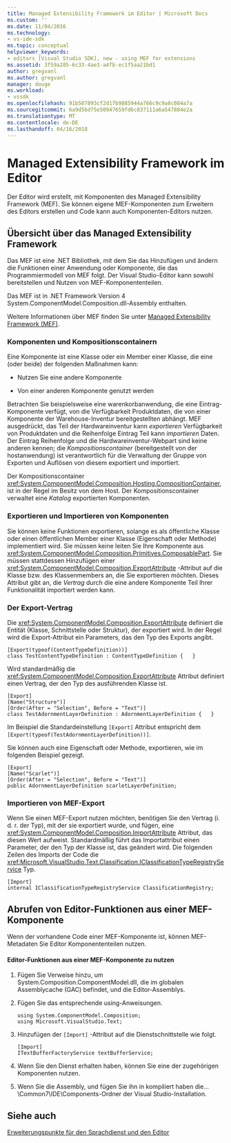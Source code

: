 ```yaml
---
title: Managed Extensibility Framework im Editor | Microsoft Docs
ms.custom: ''
ms.date: 11/04/2016
ms.technology:
- vs-ide-sdk
ms.topic: conceptual
helpviewer_keywords:
- editors [Visual Studio SDK], new - using MEF for extensions
ms.assetid: 3f59a285-6c33-4ae3-a4fb-ec1f5aa21bd1
author: gregvanl
ms.author: gregvanl
manager: douge
ms.workload:
- vssdk
ms.openlocfilehash: 91b507893cf2d17b9885944a766c9c9a8c084a7a
ms.sourcegitcommit: 6a9d5bd75e50947659fd6c837111a6a547884e2a
ms.translationtype: MT
ms.contentlocale: de-DE
ms.lasthandoff: 04/16/2018
---
```

# <a name="managed-extensibility-framework-in-the-editor"></a>Managed Extensibility Framework im Editor
Der Editor wird erstellt, mit Komponenten des Managed Extensibility Framework (MEF). Sie können eigene MEF-Komponenten zum Erweitern des Editors erstellen und Code kann auch Komponenten-Editors nutzen.  
  
## <a name="overview-of-the-managed-extensibility-framework"></a>Übersicht über das Managed Extensibility Framework  
 Das MEF ist eine .NET Bibliothek, mit dem Sie das Hinzufügen und ändern die Funktionen einer Anwendung oder Komponente, die das Programmiermodell von MEF folgt. Der Visual Studio-Editor kann sowohl bereitstellen und Nutzen von MEF-Komponententeilen.  
  
 Das MEF ist in .NET Framework Version 4 System.ComponentModel.Composition.dll-Assembly enthalten.  
  
 Weitere Informationen über MEF finden Sie unter [Managed Extensibility Framework (MEF)](/dotnet/framework/mef/index).  
  
### <a name="component-parts-and-composition-containers"></a>Komponenten und Kompositionscontainern  
 Eine Komponente ist eine Klasse oder ein Member einer Klasse, die eine (oder beide) der folgenden Maßnahmen kann:  
  
-   Nutzen Sie eine andere Komponente  
  
-   Von einer anderen Komponente genutzt werden  
  
 Betrachten Sie beispielsweise eine warenkorbanwendung, die eine Eintrag-Komponente verfügt, von die Verfügbarkeit Produktdaten, die von einer Komponente der Warehouse-Inventur bereitgestellten abhängt. MEF ausgedrückt, das Teil der Hardwareinventur kann *exportieren* Verfügbarkeit von Produktdaten und die Reihenfolge Eintrag Teil kann *importieren* Daten. Der Eintrag Reihenfolge und die Hardwareinventur-Webpart sind keine anderen kennen; die *Kompositionscontainer* (bereitgestellt von der hostanwendung) ist verantwortlich für die Verwaltung der Gruppe von Exporten und Auflösen von diesem exportiert und importiert.  
  
 Der Kompositionscontainer <xref:System.ComponentModel.Composition.Hosting.CompositionContainer>, ist in der Regel im Besitz von dem Host. Der Kompositionscontainer verwaltet eine *Katalog* exportierten Komponenten.  
  
### <a name="exporting-and-importing-component-parts"></a>Exportieren und Importieren von Komponenten  
 Sie können keine Funktionen exportieren, solange es als öffentliche Klasse oder einen öffentlichen Member einer Klasse (Eigenschaft oder Methode) implementiert wird. Sie müssen keine leiten Sie Ihre Komponente aus <xref:System.ComponentModel.Composition.Primitives.ComposablePart>. Sie müssen stattdessen Hinzufügen einer <xref:System.ComponentModel.Composition.ExportAttribute> -Attribut auf die Klasse bzw. des Klassenmembers an, die Sie exportieren möchten. Dieses Attribut gibt an, die *Vertrag* durch die eine andere Komponente Teil Ihrer Funktionalität importiert werden kann.  
  
### <a name="the-export-contract"></a>Der Export-Vertrag  
 Die <xref:System.ComponentModel.Composition.ExportAttribute> definiert die Entität (Klasse, Schnittstelle oder Struktur), der exportiert wird. In der Regel wird die Export-Attribut ein Parameters, das den Typ des Exports angibt.  
  
```  
[Export(typeof(ContentTypeDefinition))]  
class TestContentTypeDefinition : ContentTypeDefinition {   }  
```  
  
 Wird standardmäßig die <xref:System.ComponentModel.Composition.ExportAttribute> Attribut definiert einen Vertrag, der den Typ des ausführenden Klasse ist.  
  
```  
[Export]  
[Name("Structure")]  
[Order(After = "Selection", Before = "Text")]  
class TestAdornmentLayerDefinition : AdornmentLayerDefinition {   }  
```  
  
 Im Beispiel die Standardeinstellung `[Export]` Attribut entspricht dem `[Export(typeof(TestAdornmentLayerDefinition))]`.  
  
 Sie können auch eine Eigenschaft oder Methode, exportieren, wie im folgenden Beispiel gezeigt.  
  
```  
[Export]  
[Name("Scarlet")]  
[Order(After = "Selection", Before = "Text")]  
public AdornmentLayerDefinition scarletLayerDefinition;  
```  
  
### <a name="importing-a-mef-export"></a>Importieren von MEF-Export  
 Wenn Sie einen MEF-Export nutzen möchten, benötigen Sie den Vertrag (i. d. r. der Typ), mit der sie exportiert wurde, und fügen, eine <xref:System.ComponentModel.Composition.ImportAttribute> Attribut, das diesen Wert aufweist. Standardmäßig führt das Importattribut einen Parameter, der den Typ der Klasse ist, das geändert wird. Die folgenden Zeilen des Imports der Code die <xref:Microsoft.VisualStudio.Text.Classification.IClassificationTypeRegistryService> Typ.  
  
```  
[Import]  
internal IClassificationTypeRegistryService ClassificationRegistry;  
```  
  
## <a name="getting-editor-functionality-from-a-mef-component-part"></a>Abrufen von Editor-Funktionen aus einer MEF-Komponente  
 Wenn der vorhandene Code einer MEF-Komponente ist, können MEF-Metadaten Sie Editor Komponententeilen nutzen.  
  
#### <a name="to-consume-editor-functionality-from-a-mef-component-part"></a>Editor-Funktionen aus einer MEF-Komponente zu nutzen  
  
1.  Fügen Sie Verweise hinzu, um System.Composition.ComponentModel.dll, die im globalen Assemblycache (GAC) befindet, und die Editor-Assemblys.  
  
2.  Fügen Sie das entsprechende using-Anweisungen.  
  
    ```  
    using System.ComponentModel.Composition;  
    using Microsoft.VisualStudio.Text;  
    ```  
  
3.  Hinzufügen der `[Import]` -Attribut auf die Dienstschnittstelle wie folgt.  
  
    ```  
    [Import]  
    ITextBufferFactoryService textBufferService;  
    ```  
  
4.  Wenn Sie den Dienst erhalten haben, können Sie eine der zugehörigen Komponenten nutzen.  
  
5.  Wenn Sie die Assembly, und fügen Sie ihn in kompiliert haben die... \Common7\IDE\Components\-Ordner der Visual Studio-Installation.  
  
## <a name="see-also"></a>Siehe auch  
 [Erweiterungspunkte für den Sprachdienst und den Editor](../extensibility/language-service-and-editor-extension-points.md)